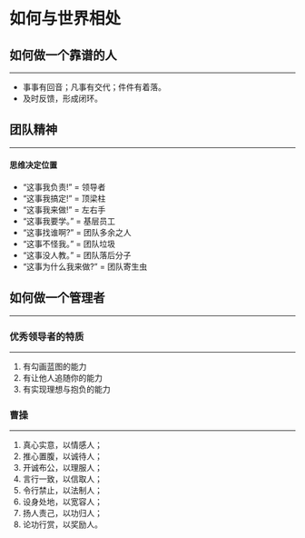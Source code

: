 # 如何与世界相处
## 如何做一个靠谱的人
---
- 事事有回音；凡事有交代；件件有着落。
- 及时反馈，形成闭环。

## 团队精神
---
#### 思维决定位置
- “这事我负责!” = 领导者
- “这事我搞定!” = 顶梁柱 
- “这事我来做!” = 左右手 
- “这事我要学。” = 基层员工 
- “这事找谁啊?” = 团队多余之人
- “这事不怪我。” = 团队垃圾
- “这事没人教。” = 团队落后分子
- “这事为什么我来做?” = 团队寄生虫 

## 如何做一个管理者
---
### 优秀领导者的特质
---
1.  有勾画蓝图的能力
2.  有让他人追随你的能力
3.  有实现理想与抱负的能力

### 曹操
---
1. 真心实意，以情感人；
1. 推心置腹，以诚待人；
1. 开诚布公，以理服人；
1. 言行一致，以信取人；
1. 令行禁止，以法制人；
1. 设身处地，以宽容人；
1. 扬人责己，以功归人；
1. 论功行赏，以奖励人。